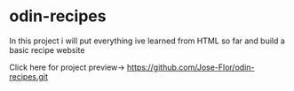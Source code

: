 # odin-recipes
In this project i will put everything ive learned from HTML so far and build a basic recipe website

Click here for project preview-> https://github.com/Jose-Flor/odin-recipes.git 
